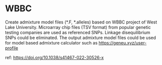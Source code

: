 # WBBC
Create admixture model files (*.F, *.alleles) based on WBBC project of West Lake University. Microarray chip files (TSV format) from popular genetic testing companies are used as referenced SNPs. Linkage disequilibrium SNPs could be eliminated. The output admixture model files could be used for model based admixture calculator such as https://geneu.xyz/user-profile

ref: https://doi.org/10.1038/s41467-022-30526-x
